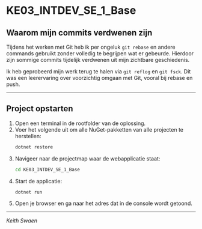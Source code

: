 # KE03_INTDEV_SE_1_Base

## Waarom mijn commits verdwenen zijn

Tijdens het werken met Git heb ik per ongeluk `git rebase` en andere commands gebruikt zonder volledig te begrijpen wat er gebeurde. Hierdoor zijn sommige commits tijdelijk verdwenen uit mijn zichtbare geschiedenis.

Ik heb geprobeerd mijn werk terug te halen via `git reflog` en `git fsck`. Dit was een leerervaring over voorzichtig omgaan met Git, vooral bij rebase en push.

---

## Project opstarten

1. Open een terminal in de rootfolder van de oplossing.
2. Voer het volgende uit om alle NuGet-pakketten van alle projecten te herstellen:
    ```bash
    dotnet restore
    ```
3. Navigeer naar de projectmap waar de webapplicatie staat:
    ```bash
    cd KE03_INTDEV_SE_1_Base
    ```
4. Start de applicatie:
    ```bash
    dotnet run
    ```
5. Open je browser en ga naar het adres dat in de console wordt getoond.


---

*Keith Swaen*

